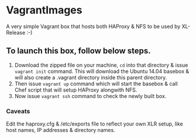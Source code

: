 # VagrantImages
A very simple Vagrant box that hosts both HAProxy & NFS to be used by XL-Release :-)
## To launch this box, follow below steps.
1. Download the zipped file on your machine, <code>cd</code> into that directory & issue <code> vagrant init</code> command. This will download the Ubuntu 14.04 basebox & will also create a .vagrant directory inside this parent directory.
2. Then issue <code>vagrant up</code> command which will start the basebox & call Chef script that will setup HAProxy alongwith NFS.
3. Now issue <code>vagrant ssh</code> command to check the newly built box.

### Caveats
Edit the haproxy.cfg & /etc/exports file to reflect your own XLR setup, like host names, IP addresses & directory names.
